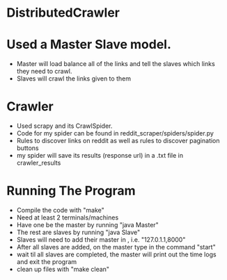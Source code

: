 # DistributedCrawler

# Used a Master Slave model.
 - Master will load balance all of the links and tell the slaves which links they need to crawl. 
 - Slaves will crawl the links given to them

# Crawler
 - Used scrapy and its CrawlSpider.
 - Code for my spider can be found in reddit_scraper/spiders/spider.py 
 - Rules to discover links on reddit as well as rules to discover pagination buttons
 - my spider will save its results (response url) in a .txt file in crawler_results
 
# Running The Program
 - Compile the code with "make"
 - Need at least 2 terminals/machines
 - Have one be the master by running "java Master"
 - The rest are slaves by running "java Slave"
 - Slaves will need to add their master in <master ip>,<master port number> i.e. "127.0.1.1,8000"
 - After all slaves are added, on the master type in the command "start"
 - wait til all slaves are completed, the master will print out the time logs and exit the program
 - clean up files with "make clean"
